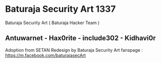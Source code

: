 # Baturaja Security Art 1337
Baturaja Security Art ( Baturaja Hacker Team )

## Antuwarnet - Hax0rite - include302 - Kidhavi0r
Adoption from SETAN Redesign by Baturaja Security Art
fanspage : https://m.facebook.com/baturajasecArt
